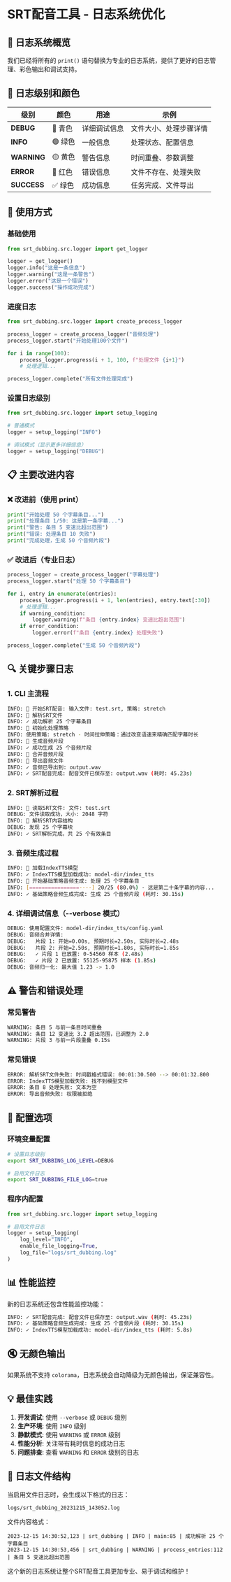 # SRT配音工具 - 日志系统优化

## 📝 日志系统概览

我们已经将所有的 `print()` 语句替换为专业的日志系统，提供了更好的日志管理、彩色输出和调试支持。

## 🎨 日志级别和颜色

| 级别 | 颜色 | 用途 | 示例 |
|------|------|------|------|
| **DEBUG** | 🔵 青色 | 详细调试信息 | 文件大小、处理步骤详情 |
| **INFO** | 🟢 绿色 | 一般信息 | 处理状态、配置信息 |
| **WARNING** | 🟡 黄色 | 警告信息 | 时间重叠、参数调整 |
| **ERROR** | 🔴 红色 | 错误信息 | 文件不存在、处理失败 |
| **SUCCESS** | ✅ 绿色 | 成功信息 | 任务完成、文件导出 |

## 🔧 使用方式

### 基础使用
```python
from srt_dubbing.src.logger import get_logger

logger = get_logger()
logger.info("这是一条信息")
logger.warning("这是一条警告")
logger.error("这是一个错误")
logger.success("操作成功完成")
```

### 进度日志
```python
from srt_dubbing.src.logger import create_process_logger

process_logger = create_process_logger("音频处理")
process_logger.start("开始处理100个文件")

for i in range(100):
    process_logger.progress(i + 1, 100, f"处理文件 {i+1}")
    # 处理逻辑...

process_logger.complete("所有文件处理完成")
```

### 设置日志级别
```python
from srt_dubbing.src.logger import setup_logging

# 普通模式
logger = setup_logging("INFO")

# 调试模式（显示更多详细信息）
logger = setup_logging("DEBUG")
```

## 📋 主要改进内容

### ❌ **改进前（使用 print）**
```python
print("开始处理 50 个字幕条目...")
print("处理条目 1/50: 这是第一条字幕...")
print("警告: 条目 5 变速比超出范围")
print("错误: 处理条目 10 失败")
print("完成处理，生成 50 个音频片段")
```

### ✅ **改进后（专业日志）**
```python
process_logger = create_process_logger("字幕处理")
process_logger.start("处理 50 个字幕条目")

for i, entry in enumerate(entries):
    process_logger.progress(i + 1, len(entries), entry.text[:30])
    # 处理逻辑...
    if warning_condition:
        logger.warning(f"条目 {entry.index} 变速比超出范围")
    if error_condition:
        logger.error(f"条目 {entry.index} 处理失败")

process_logger.complete("生成 50 个音频片段")
```

## 🔍 关键步骤日志

### 1. **CLI 主流程**
```bash
INFO: 🔄 开始SRT配音: 输入文件: test.srt, 策略: stretch
INFO: 🔄 解析SRT文件
INFO: ✓ 成功解析 25 个字幕条目
INFO: 🔄 初始化处理策略
INFO: 使用策略: stretch - 时间拉伸策略：通过改变语速来精确匹配字幕时长
INFO: 🔄 生成音频片段
INFO: ✓ 成功生成 25 个音频片段
INFO: 🔄 合并音频片段
INFO: 🔄 导出音频文件
INFO: ✓ 音频已导出到: output.wav
INFO: ✓ SRT配音完成: 配音文件已保存至: output.wav (耗时: 45.23s)
```

### 2. **SRT解析过程**
```bash
INFO: 🔄 读取SRT文件: 文件: test.srt
DEBUG: 文件读取成功，大小: 2048 字符
INFO: 🔄 解析SRT内容结构
DEBUG: 发现 25 个字幕块
INFO: ✓ SRT解析完成，共 25 个有效条目
```

### 3. **音频生成过程**
```bash
INFO: 🔄 加载IndexTTS模型
INFO: ✓ IndexTTS模型加载成功: model-dir/index_tts
INFO: 🔄 开始基础策略音频生成: 处理 25 个字幕条目
INFO: [================----] 20/25 (80.0%) - 这是第二十条字幕的内容...
INFO: ✓ 基础策略音频生成完成: 生成 25 个音频片段 (耗时: 30.15s)
```

### 4. **详细调试信息（--verbose 模式）**
```bash
DEBUG: 使用配置文件: model-dir/index_tts/config.yaml
DEBUG: 音频合并详情:
DEBUG:   片段 1: 开始=0.00s, 预期时长=2.50s, 实际时长=2.48s
DEBUG:   片段 2: 开始=2.50s, 预期时长=1.80s, 实际时长=1.85s
DEBUG:   ✓ 片段 1 已放置: 0-54560 样本 (2.48s)
DEBUG:   ✓ 片段 2 已放置: 55125-95875 样本 (1.85s)
DEBUG: 音频归一化: 最大值 1.23 -> 1.0
```

## ⚠️ 警告和错误处理

### 常见警告
```bash
WARNING: 条目 5 与前一条目时间重叠
WARNING: 条目 12 变速比 3.2 超出范围，已调整为 2.0
WARNING: 片段 3 与前一片段重叠 0.15s
```

### 常见错误
```bash
ERROR: 解析SRT文件失败: 时间戳格式错误: 00:01:30.500 --> 00:01:32.800
ERROR: IndexTTS模型加载失败: 找不到模型文件
ERROR: 条目 8 处理失败: 文本为空
ERROR: 导出音频失败: 权限被拒绝
```

## 🎯 配置选项

### 环境变量配置
```bash
# 设置日志级别
export SRT_DUBBING_LOG_LEVEL=DEBUG

# 启用文件日志
export SRT_DUBBING_FILE_LOG=true
```

### 程序内配置
```python
from srt_dubbing.src.logger import setup_logging

# 启用文件日志
logger = setup_logging(
    log_level="INFO",
    enable_file_logging=True,
    log_file="logs/srt_dubbing.log"
)
```

## 📊 性能监控

新的日志系统还包含性能监控功能：

```bash
INFO: ✓ SRT配音完成: 配音文件已保存至: output.wav (耗时: 45.23s)
INFO: ✓ 基础策略音频生成完成: 生成 25 个音频片段 (耗时: 30.15s)
INFO: ✓ IndexTTS模型加载成功: model-dir/index_tts (耗时: 5.8s)
```

## 🔇 无颜色输出

如果系统不支持 `colorama`，日志系统会自动降级为无颜色输出，保证兼容性。

## 💡 最佳实践

1. **开发调试**: 使用 `--verbose` 或 `DEBUG` 级别
2. **生产环境**: 使用 `INFO` 级别
3. **静默模式**: 使用 `WARNING` 或 `ERROR` 级别
4. **性能分析**: 关注带有耗时信息的成功日志
5. **问题排查**: 查看 `WARNING` 和 `ERROR` 级别的日志

## 📂 日志文件结构

当启用文件日志时，会生成以下格式的日志：

```
logs/srt_dubbing_20231215_143052.log
```

文件内容格式：
```
2023-12-15 14:30:52,123 | srt_dubbing | INFO | main:85 | 成功解析 25 个字幕条目
2023-12-15 14:30:53,456 | srt_dubbing | WARNING | process_entries:112 | 条目 5 变速比超出范围
```

这个新的日志系统让整个SRT配音工具更加专业、易于调试和维护！ 